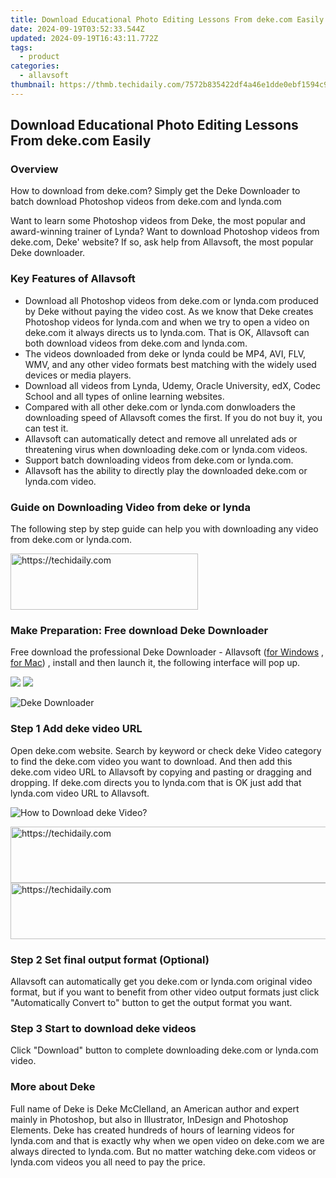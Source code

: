```yaml
---
title: Download Educational Photo Editing Lessons From deke.com Easily
date: 2024-09-19T03:52:33.544Z
updated: 2024-09-19T16:43:11.772Z
tags:
  - product
categories:
  - allavsoft
thumbnail: https://thmb.techidaily.com/7572b835422df4a46e1dde0ebf1594c94500d035cdbdf693fb3fdb8a7d6301cc.jpg
---
```


## Download Educational Photo Editing Lessons From deke.com Easily

### Overview

How to download from deke.com? Simply get the Deke Downloader to batch download Photoshop videos from deke.com and lynda.com

Want to learn some Photoshop videos from Deke, the most popular and award-winning trainer of Lynda? Want to download Photoshop videos from deke.com, Deke' website? If so, ask help from Allavsoft, the most popular Deke downloader.

### Key Features of Allavsoft

* Download all Photoshop videos from deke.com or lynda.com produced by Deke without paying the video cost. As we know that Deke creates Photoshop videos for lynda.com and when we try to open a video on deke.com it always directs us to lynda.com. That is OK, Allavsoft can both download videos from deke.com and lynda.com.
* The videos downloaded from deke or lynda could be MP4, AVI, FLV, WMV, and any other video formats best matching with the widely used devices or media players.
* Download all videos from Lynda, Udemy, Oracle University, edX, Codec School and all types of online learning websites.
* Compared with all other deke.com or lynda.com donwloaders the downloading speed of Allavsoft comes the first. If you do not buy it, you can test it.
* Allavsoft can automatically detect and remove all unrelated ads or threatening virus when downloading deke.com or lynda.com videos.
* Support batch downloading videos from deke.com or lynda.com.
* Allavsoft has the ability to directly play the downloaded deke.com or lynda.com video.

### Guide on Downloading Video from deke or lynda

The following step by step guide can help you with downloading any video from deke.com or lynda.com.

<!-- affiliate ads begin -->
<a href="https://appsumo.8odi.net/c/5597632/2137393/7443" target="_top" id="2137393">
  <img src="//a.impactradius-go.com/display-ad/7443-2137393" border="0" alt="https://techidaily.com" width="300" height="90"/>
</a>
<img height="0" width="0" src="https://appsumo.8odi.net/i/5597632/2137393/7443" style="position:absolute;visibility:hidden;" border="0" />
<!-- affiliate ads end -->

### Make Preparation: Free download Deke Downloader

Free download the professional Deke Downloader - Allavsoft ([for Windows](https://tools.techidaily.com/allavsoft/products/) , [for Mac](https://tools.techidaily.com/allavsoft/products/)) , install and then launch it, the following interface will pop up.

[![](https://www.allavsoft.com/how-to/../images/how-to/free-download-win.jpg)](https://tools.techidaily.com/allavsoft/products/) [![](https://www.allavsoft.com/how-to/../images/how-to/free-download-mac.jpg)](https://tools.techidaily.com/allavsoft/products/)

![Deke Downloader](https://www.allavsoft.com/how-to/../images/allavsoft/screen-shot-600.jpg)

### Step 1 Add deke video URL

Open deke.com website. Search by keyword or check deke Video category to find the deke.com video you want to download. And then add this deke.com video URL to Allavsoft by copying and pasting or dragging and dropping. If deke.com directs you to lynda.com that is OK just add that lynda.com video URL to Allavsoft.

![How to Download deke Video?](https://www.allavsoft.com/how-to/../images/how-to/download-rtmp-video/download-rtmp-video.jpg)

<!-- affiliate ads begin -->
<a href="https://ephamedtechinc.pxf.io/c/5597632/2137207/26400" target="_top" id="2137207">
  <img src="//a.impactradius-go.com/display-ad/26400-2137207" border="0" alt="https://techidaily.com" width="728" height="90"/>
</a>
<img height="0" width="0" src="https://ephamedtechinc.pxf.io/i/5597632/2137207/26400" style="position:absolute;visibility:hidden;" border="0" />
<!-- affiliate ads end -->

<!-- affiliate ads begin -->
<a href="https://aligracehair.sjv.io/c/5597632/2006919/19272" target="_top" id="2006919">
  <img src="//a.impactradius-go.com/display-ad/19272-2006919" border="0" alt="https://techidaily.com" width="728" height="90"/>
</a>
<img height="0" width="0" src="https://aligracehair.sjv.io/i/5597632/2006919/19272" style="position:absolute;visibility:hidden;" border="0" />
<!-- affiliate ads end -->

### Step 2 Set final output format (Optional)

Allavsoft can automatically get you deke.com or lynda.com original video format, but if you want to benefit from other video output formats just click "Automatically Convert to" button to get the output format you want.

### Step 3 Start to download deke videos

Click "Download" button to complete downloading deke.com or lynda.com video.

### More about Deke

Full name of Deke is Deke McClelland, an American author and expert mainly in Photoshop, but also in Illustrator, InDesign and Photoshop Elements. Deke has created hundreds of hours of learning videos for lynda.com and that is exactly why when we open video on deke.com we are always directed to lynda.com. But no matter watching deke.com videos or lynda.com videos you all need to pay the price.

<ins class="adsbygoogle"
     style="display:block"
     data-ad-format="autorelaxed"
     data-ad-client="ca-pub-7571918770474297"
     data-ad-slot="1223367746"></ins>

<ins class="adsbygoogle"
     style="display:block"
     data-ad-client="ca-pub-7571918770474297"
     data-ad-slot="8358498916"
     data-ad-format="auto"
     data-full-width-responsive="true"></ins>
